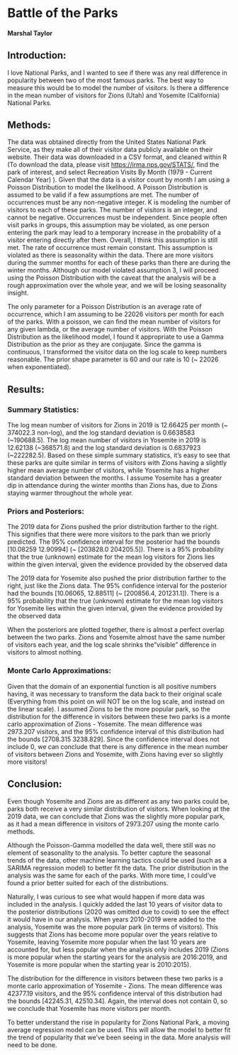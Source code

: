 # Battle of the Parks
#### Marshal Taylor


## Introduction:
I love National Parks, and I wanted to see if there was any real difference in popularity between two of the most famous parks. The best way to measure this would be to model the number of visitors. Is there a difference in the mean number of visitors for Zions (Utah) and Yosemite (California) National Parks. 

## Methods:
The data was obtained directly from the United States National Park Service, as they make all of their visitor data publicly available on their website. Their data was downloaded in a CSV format, and cleaned within R (To download the data, please visit https://irma.nps.gov/STATS/, find the park of interest, and select Recreation Visits By Month (1979 - Current Calendar Year) ). Given that the data is a visitor count by month I am using a Poisson Distribution to model the likelihood. A Poisson Distribution is assumed to be valid if a few assumptions are met.
The number of occurrences  must be any non-negative integer. K is modeling the number of visitors to each of these parks. The number of visitors is an integer, and cannot be negative.
Occurrences must be independent. Since people often visit parks in groups, this assumption may be violated, as one person entering the park may lead to a temporary increase in the probability of a visitor entering directly after them. Overall, I think this assumption is still met.
The rate of occurrence must remain constant. This assumption is violated as there is seasonality within the data. There are more visitors during the summer months for each of these parks than there are during the winter months. 
Although our model violated assumption 3, I will proceed using the Poisson Distribution with the caveat that the analysis will be a rough approximation over the whole year, and we will be losing seasonality insight.

The only parameter for a Poisson Distribution is an average rate of occurrence, which I am assuming to be 22026 visitors per month for each of the parks. With a poisson, we can find the mean number of visitors for any given lambda, or the average number of visitors. With the Poisson Distribution as the likelihood model, I found it appropriate to use a Gamma Distribution as the prior as they are conjugate. Since the gamma is continuous, I transformed the visitor data on the log scale to keep numbers reasonable. The prior shape parameter is 60 and our rate is 10 (~ 22026 when exponentiated).

## Results:
### Summary Statistics:

The log mean number of visitors for Zions in 2019 is 12.66425 per month (~ 374022.3 non-log), and the log standard deviation is 0.6638583 (~190688.5). The log mean number of visitors in Yosemite in 2019 is 12.62138 (~368571.8) and the log standard deviation is 0.6837923 (~222282.5). Based on these simple summary statistics, it’s easy to see that these parks are quite similar in terms of visitors with Zions having a slightly higher mean average number of visitors, while Yosemite has a higher standard deviation between the months. I assume Yosemite has a greater dip in attendance during the winter months than Zions has, due to Zions staying warmer throughout the whole year.

### Priors and Posteriors:

The 2019 data for Zions pushed the prior distribution farther to the right. This signifies that there were more visitors to the park than we priorly predicted. The 95% confidence interval for the posterior had the bounds [10.08259 12.90994] (~ [203828.0 204205.5]). There is a 95% probability that the true (unknown) estimate for the mean log visitors for Zions lies within the given interval, given the evidence provided by the observed data


The 2019 data for Yosemite also pushed the prior distribution farther to the right, just like the Zions data. The 95% confidence interval for the posterior had the bounds [10.06065, 12.88511] (~ [200856.4, 201231.1]). There is a 95% probability that the true (unknown) estimate for the mean log visitors for Yosemite lies within the given interval, given the evidence provided by the observed data

When the posteriors are plotted together, there is almost a perfect overlap between the two parks. Zions and Yosemite almost have the same number of visitors each year, and the log scale shrinks the”visible” difference in visitors to almost nothing.

### Monte Carlo Approximations:

Given that the domain of an exponential function is all positive numbers having, it was necessary to transform the data back to their original scale (Everything from this point on will NOT be on the log scale, and instead on the linear scale). I assumed Zions to be the more popular park, so the distribution for the difference in visitors between these two parks is a monte carlo approximation of Zions - Yosemite. The mean difference was 2973.207 visitors, and the 95% confidence interval of this distribution had the bounds [2708.315 3238.829]. Since the confidence interval does not include 0, we can conclude that there is any difference in the mean number of visitors between Zions and Yosemite, with Zions having ever so slightly more visitors!

## Conclusion:

Even though Yosemite and Zions are as different as any two parks could be, parks both receive a very similar distribution of visitors. When looking at the 2019 data, we can conclude that Zions was the slightly more popular park, as it had a mean difference in visitors of 2973.207 using the monte carlo methods. 

Although the Poisson-Gamma modelled the data well, there still was no element of seasonality to the analysis. To better capture the seasonal trends of the data, other machine learning tactics could be used (such as a SARIMA regression model) to better fit the data. The prior distribution in the analysis was the same for each of the parks. With more time, I could’ve found a prior better suited for each of the distributions.

Naturally, I was curious to see what would happen if more data was included in the analysis. I quickly added the last 10 years of visitor data to the posterior distributions (2020 was omitted due to covid) to see the effect it would have in our analysis. When years 2010-2019 were added to the analysis, Yosemite was the more popular park (in terms of visitors). This suggests that Zions has become more popular over the years relative to Yosemite, leaving Yosemite more popular when the last 10 years are accounted for, but less popular when the analysis only includes 2019 (Zions is more popular when the starting years for the analysis are 2016:2019, and Yosemite is more popular when the starting year is 2010:2015).

The distribution for the difference in visitors between these two parks is a monte carlo approximation of Yosemite - Zions. The mean difference was 42377.19 visitors, and the 95% confidence interval of this distribution had the bounds [42245.31, 42510.34]. Again, the interval does not contain 0, so we conclude that Yosemite has more visitors per month.

To better understand the rise in popularity for Zions National Park, a moving average regression model can be used. This will allow the model to better fit the trend of popularity that we’ve been seeing in the data. More analysis will need to be done.
